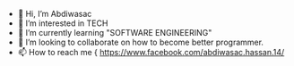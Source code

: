 - 👋 Hi, I’m Abdiwasac
- 👀 I’m interested in TECH
- 🌱 I’m currently learning "SOFTWARE ENGINEERING"
- 💞️ I’m looking to collaborate on how to become better programmer.
- 📫 How to reach me { https://www.facebook.com/abdiwasac.hassan.14/ 

<!---
abdiwasac21/abdiwasac21 is a ✨ special ✨ repository because its `README.md` (this file) appears on your GitHub profile.
You can click the Preview link to take a look at your changes.
--->

